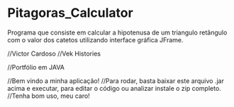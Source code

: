 # Pitagoras_Calculator
Programa que consiste em calcular a hipotenusa de um triangulo retângulo com o valor dos catetos utilizando interface gráfica JFrame.

//Victor Cardoso
//Vek Histories

//Portfólio em JAVA

//Bem vindo a minha aplicação! 
//Para rodar, basta baixar este arquivo .jar acima e executar, para editar o código ou analizar instale o zip completo.
//Tenha bom uso, meu caro!
